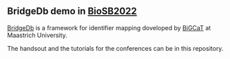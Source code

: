 ## BridgeDb demo in [BioSB2022](https://www.aanmelder.nl/biosb2022)

[BridgeDb](https://bridgedb.github.io/) is a framework for identifier mapping doveloped by [BiGCaT](https://www.maastrichtuniversity.nl/research/bioinformatics) at Maastrich University.

The handsout and the tutorials for the conferences can be in this repository.

